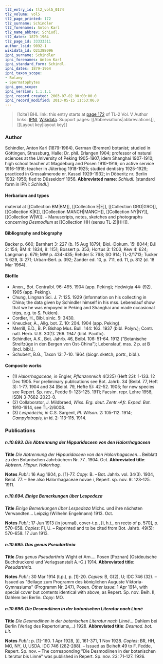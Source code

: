 ```yaml
---
tl2_entry_id: tl2_vol5_0174
tl2_volume: vol5
tl2_page_printed: 172
tl2_surname: Schindler
tl2_forenames: Anton Karl
tl2_name_abbrev: Schiudl.
tl2_dates: 1879-1964
tl2_page_id: 33333311
author_lsid: 9092-1
wikidata_id: Q21388096
ipni_surname: Schindler
ipni_forenames: Anton Karl
ipni_standard_form: Schindl.
ipni_dates: 1879-1964
ipni_taxon_scope: 
- Botany
- Spermatophytes
ipni_geo_scope: 
ipni_version: 1.1.1.1
ipni_record_created: 2003-07-02 00:00:00.0
ipni_record_modified: 2013-05-15 11:53:06.0
---
```


> [!cite] BHL link: this entry starts at [page 172](https://www.biodiversitylibrary.org/page/33333311) of TL-2 Vol. V
> Author links: [IPNI](https://www.ipni.org/a/9092-1), [Wikidata](https://www.wikidata.org/wiki/Q21388096). Support pages: [[Abbreviations|abbreviations]], [[Layout key|layout key]]

### Author

Schindler, Anton Karl (1879-1964), German (Bremen) botanist; studied in Göttingen, Strassburg, Halle; Dr. phil. Erlangen 1904; professor of natural sciences at the University of Peking 1905-1907, idem Shanghai 1907-1910; high school teacher at Magdeburg and Posen 1910-1916; on active service 1916-1918; teacher in Jüterbog 1918-1925; studied dentistry 1925-1929; practiced in Grossalmerode nr. Kassel 1929-1932; in Döberitz nr. Berlin 1932-1956; fled to Düsseldorf 1956. 
**Abbreviated name**: *Schiudl.* \[standard form in IPNI: *Schindl.*\]

#### Herbarium and types

material at [[Collection BM|BM]], [[Collection E|E]], [[Collection GRO|GRO]], [[Collection K|K]], [[Collection MANCH|MANCH]], [[Collection NY|NY]], [[Collection W|W]]. – Manuscripts, notes, sketches and photographs concerning *Desmodium* at [[Collection HH (sensu TL-2)|HH]].

#### Bibliography and biography

Backer p. 660; Barnhart 3: 227 (b. 15 Aug 1879); Biol.-Dokum. 15: 8044; BJI 2: 154; BM 4: 1834, 8: 1151; Bossert p. 353; Hortus 3: 1203; Kew 4: 624; Langman p. 679; MW p. 434-435; Rehder 5: 768; SO 914; TL-2/1713; Tucker 1: 629, 3: 271; Urban-Berl. p. 392; Zander ed. 10, p. 711, ed. 11, p. 812 (d. 18 Mar 1964).

#### Biofile

- Anon., Bot. Centralbl. 96: 495. 1904 (app. Peking); Hedwigia 44: (92). 1905 (app. Peking).
- Chung, Lingnan Sci. J. 7: 125. 1929 (information on his collecting in China; the data given by Schindler himself in his mss. Lebenslauf show that we he was empoyed in Peking and Shanghai and made occasional trips, e.g. to S. Fukien).
- Cordier, H., Bibl. sinic. 5: 3430.
- Kneucker, A., Allg. bot. Z. 10: 204. 1904 (app. Peking).
- Merrill, E.D., B. P. Bishop Mus. Bull. 144: 163. 1937 (bibl. Polyn.); Contr. natl. Herb. U.S. 30(1): 266. 1947 (bibl. Pacific).
- Schindler, A.K., Bot. Jahrb. 46, Beibl. 106: 51-64. 1912 ("Botanische Streifzüge in den Bergen von Ost-China"); Lebenslauf, mss. 2 p. at B (incl. bibl.).
- Schubert, B.G., Taxon 13: 7-10. 1964 (biogr. sketch, portr., bibl.).

#### Composite works

- (1) *Halorrhagaceae, in* Engler, *Pflanzenreich* 4(225) (Heft 23): 1-133. 12 Dec 1905. For preliminary publications see Bot. Jahrb. 34 (Beibl. 77, Heft 3): 1-77. 1904 and 34 (Beibl. 79, Hefte 5): 42-52. 1905; for new species see Repert. Sp. nov., Fedde 9: 123-125. 1911; Facsim. repr. Lehre 1958, ISBN 3-7682-2023-0.
- (2) Collaborator, J. Mildbraed, *Wiss. Erg. deut. Zentr.-Afr. Exped. Bot.* 1910-1914, see TL-2/6008.
- (3) *Lespedezia, in* C.S. Sargent, *Pl. Wilson.* 2: 105-112. 1914; *Campylotropis, in* id. 2: 113-115. 1914.

### Publications

##### n.10.693. Die Abtrennung der Hippuridaceen von den Halorrhagaceen

**Title**
*Die Abtrennung der Hippuridaceen von den Halorrhagaceen*... Beiblatt zu den Botanischen Jahrbüchern Nr. 77.. 1904. Oct.
**Abbreviated title**: *Abtrenn. Hippur. Halorrhag.*

**Notes**
*Publ*.: 16 Aug 1904, p. \[1\]-77. *Copy*: B. – Bot. Jahrb. vol. 34(3). 1904, Beibl. 77. – See also Halorrhagaceae novae i, Repert. sp. nov. 9: 123-125. 1911.

##### n.10.694. Einige Bemerkungen über Lespedeza

**Title**
*Einige Bemerkungen über Lespedeza* Michx. und ihre nächsten Verwandten... Leipzig (Wilhelm Engelmann) 1913. Oct.

**Notes**
*Publ*.: 17 Jun 1913 (in journal), cover-t.p., \[i, h.t., on recto of p. 570\], p. 570-658. *Copies*: FI, U. – Reprinted and to be cited from Bot. Jahrb. 49(5): 570-658. 17 Jun 1913.

##### n.10.695. Das genus Pseudarthria

**Title**
*Das genus Pseudarthria* Wight et Arn.... Posen \[Poznan\] (Ostdeutsche Buchdruckerei und Verlagsanstalt A.-G.) 1914.
**Abbreviated title**: *Pseudarthria*.

**Notes**
*Publ*.: 30 Mar 1914 (t.p.), p. \[1\]-20. *Copies*: B, G(2), U; IDC 746 (32). – Issued as "Beilage zum Programm des königlichen Auguste Viktoria-Gymnasiums" (Programm Nr. 247), Posen.
*Other issue*: 1 Apr 1914, with special cover but contents identical with above, as Repert. Sp. nov. Beih. II, Dahlem bei Berlin. *Copy*: MO.

##### n.10.696. Die Desmodiinen in der botanischen Literatur nach Linné

**Title**
*Die Desmodiinen in der botanischen Literatur nach Linné*... Dahlem bei Berlin (Verlag des Repertoriums,...) 1928.
**Abbreviated title**: *Desmod. bot. Lit.*

**Notes**
*Publ*.: p. \[1\]-160. 1 Apr 1928, \[i\], 161-371, 1 Nov 1928. *Copies*: BR, HH, MO, NY, U, USDA. IDC 746 (282-288). – Issued as Beiheft 49 to F. Fedde, Repert. Sp. nov. – The corresponding "Die Desmodiinen in der botanischen Literatur bis Linné" was published in Repert. Sp. nov. 23: 71-127. 1926.

